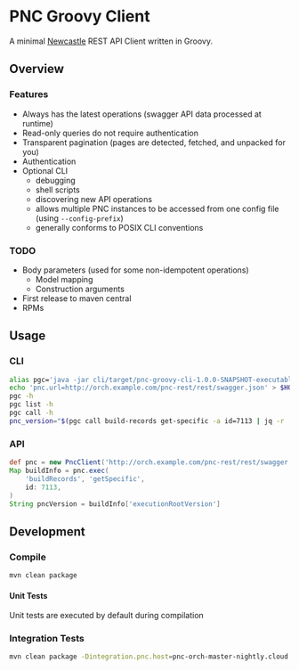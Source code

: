 # PNC Groovy Client

A minimal [Newcastle](https://github.com/project-ncl/pnc) REST API Client written in Groovy.

## Overview

### Features

- Always has the latest operations (swagger API data processed at runtime)
- Read-only queries do not require authentication
- Transparent pagination (pages are detected, fetched, and unpacked for you)
- Authentication
- Optional CLI
  - debugging
  - shell scripts
  - discovering new API operations
  - allows multiple PNC instances to be accessed from one config file (using `--config-prefix`)
  - generally conforms to POSIX CLI conventions

### TODO

- Body parameters (used for some non-idempotent operations)
  - Model mapping
  - Construction arguments
- First release to maven central
- RPMs

## Usage

### CLI

```bash
alias pgc='java -jar cli/target/pnc-groovy-cli-1.0.0-SNAPSHOT-executable.jar'
echo 'pnc.url=http://orch.example.com/pnc-rest/rest/swagger.json' > $HOME/.config/pgc.properties
pgc -h
pgc list -h
pgc call -h
pnc_version="$(pgc call build-records get-specific -a id=7113 | jq -r '.executionRootVersion')"
```

### API

```groovy
def pnc = new PncClient('http://orch.example.com/pnc-rest/rest/swagger.json')
Map buildInfo = pnc.exec(
    'buildRecords', 'getSpecific',
    id: 7113,
)
String pncVersion = buildInfo['executionRootVersion']
```

## Development

### Compile

```bash
mvn clean package
```

#### Unit Tests

Unit tests are executed by default during compilation

### Integration Tests

```bash
mvn clean package -Dintegration.pnc.host=pnc-orch-master-nightly.cloud.pnc.devel.example.com
```
